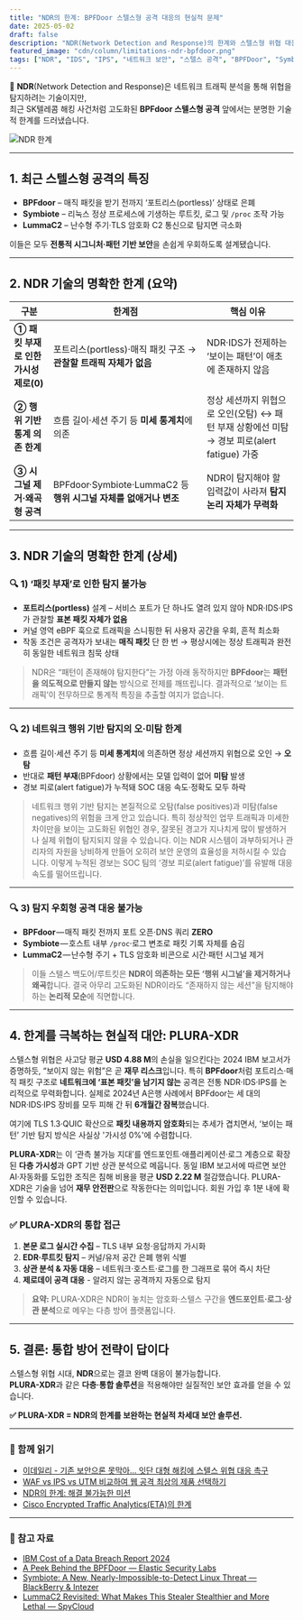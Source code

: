 ```yaml
---
title: "NDR의 한계: BPFDoor 스텔스형 공격 대응의 현실적 문제"
date: 2025-05-02
draft: false
description: "NDR(Network Detection and Response)의 한계와 스텔스형 위협 대응을 위한 현실적인 접근 방안을 탐구합니다."
featured_image: "cdn/column/limitations-ndr-bpfdoor.png"
tags: ["NDR", "IDS", "IPS", "네트워크 보안", "스텔스 공격", "BPFDoor", "Symbiote", "LummaC2", "암호화 트래픽", "보안 솔루션", "PLURA-XDR"]
---
```


📡 **NDR**(Network Detection and Response)은 네트워크 트래픽 분석을 통해 위협을 탐지하려는 기술이지만,  
최근 SK텔레콤 해킹 사건처럼 고도화된 **BPFdoor 스텔스형 공격** 앞에서는 분명한 기술적 한계를 드러냈습니다.

<!--more-->

![NDR 한계](https://blog.plura.io/cdn/column/limitations-ndr-bpfdoor.png)

---

## 1. 최근 스텔스형 공격의 특징

* **BPFdoor** – 매직 패킷을 받기 전까지 ‘포트리스(portless)’ 상태로 은폐  
* **Symbiote** – 리눅스 정상 프로세스에 기생하는 루트킷, 로그 및 `/proc` 조작 가능  
* **LummaC2** – 난수형 주기·TLS 암호화 C2 통신으로 탐지면 극소화  

이들은 모두 **전통적 시그니처·패턴 기반 보안**을 손쉽게 우회하도록 설계됐습니다.

---

## 2. NDR 기술의 명확한 한계 (요약)

| 구분 | 한계점 | 핵심 이유 |
|------|--------|-----------|
| **① 패킷 부재로 인한 가시성 제로(0)** | 포트리스(portless)·매직 패킷 구조 → **관찰할 트래픽 자체가 없음** | NDR·IDS가 전제하는 ‘보이는 패턴’이 애초에 존재하지 않음 |
| **② 행위 기반 통계 의존 한계** | 흐름 길이·세션 주기 등 **미세 통계치**에 의존 | 정상 세션까지 위협으로 오인(오탐) ↔ 패턴 부재 상황에선 미탐 → 경보 피로(alert fatigue) 가중 |
| **③ 시그널 제거·왜곡형 공격** | BPFdoor·Symbiote·LummaC2 등 **행위 시그널 자체를 없애거나 변조** | NDR이 탐지해야 할 입력값이 사라져 **탐지 논리 자체가 무력화** |

---

## 3. NDR 기술의 명확한 한계 (상세)

### 🔍 1) ‘패킷 부재’로 인한 탐지 불가능
* **포트리스(portless)** 설계 – 서비스 포트가 단 하나도 열려 있지 않아 NDR·IDS·IPS가 관찰할 **표본 패킷 자체가 없음**  
* 커널 영역 eBPF 훅으로 트래픽을 스니핑한 뒤 사용자 공간을 우회, 흔적 최소화  
* 작동 조건은 공격자가 보내는 **매직 패킷** 단 한 번 → 평상시에는 정상 트래픽과 완전히 동일한 네트워크 침묵 상태  

> NDR은 “패턴이 존재해야 탐지한다”는 가정 아래 동작하지만 **BPFdoor**는 **패턴을 의도적으로 만들지 않는** 방식으로 전제를 깨뜨립니다. 결과적으로 ‘보이는 트래픽’이 전무하므로 통계적 특징을 추출할 여지가 없습니다.

---

### 🔍 2) 네트워크 행위 기반 탐지의 오·미탐 한계
* 흐름 길이·세션 주기 등 **미세 통계치**에 의존하면 정상 세션까지 위협으로 오인 → **오탐**  
* 반대로 **패턴 부재**(BPFdoor) 상황에서는 모델 입력이 없어 **미탐** 발생  
* 경보 피로(alert fatigue)가 누적돼 SOC 대응 속도·정확도 모두 하락

> 네트워크 행위 기반 탐지는 본질적으로 오탐(false positives)과 미탐(false negatives)의 위험을 크게 안고 있습니다. 특히 정상적인 업무 트래픽과 미세한 차이만을 보이는 고도화된 위협인 경우, 잘못된 경고가 지나치게 많이 발생하거나 실제 위협이 탐지되지 않을 수 있습니다. 이는 NDR 시스템이 과부하되거나 관리자의 자원을 낭비하게 만들어 오히려 보안 운영의 효율성을 저하시킬 수 있습니다. 이렇게 누적된 경보는 SOC 팀의 ‘경보 피로(alert fatigue)’를 유발해 대응 속도를 떨어뜨립니다.

---

### 🔍 3) 탐지 우회형 공격 대응 불가능
* **BPFdoor** — 매직 패킷 전까지 포트 오픈·DNS 쿼리 **ZERO**  
* **Symbiote** — 호스트 내부 `/proc`·로그 변조로 패킷 기록 자체를 숨김  
* **LummaC2** — 난수형 주기 + TLS 암호화 비콘으로 시간·패턴 시그널 제거  

> 이들 스텔스 백도어/루트킷은 **NDR이 의존하는 모든 ‘행위 시그널’을 제거하거나 왜곡**합니다. 결국 아무리 고도화된 NDR이라도 “존재하지 않는 세션”을 탐지해야 하는 **논리적 모순**에 직면합니다.

---

## 4. 한계를 극복하는 현실적 대안: **PLURA-XDR**

스텔스형 위협은 사고당 평균 **USD 4.88 M**의 손실을 일으킨다는 2024 IBM 보고서가 증명하듯, “보이지 않는 위험”은 곧 **재무 리스크**입니다. 특히 **BPFdoor**처럼 포트리스·매직 패킷 구조로 **네트워크에 ‘표본 패킷’을 남기지 않는** 공격은 전통 NDR·IDS·IPS를 논리적으로 무력화합니다. 실제로 2024년 A은행 사례에서 BPFdoor는 세 대의 NDR·IDS·IPS 장비를 모두 피해 간 뒤 **6개월간 잠복**했습니다.  

여기에 TLS 1.3·QUIC 확산으로 **패킷 내용까지 암호화**되는 추세가 겹치면서, ‘보이는 패턴’ 기반 탐지 방식은 사실상 '가시성 0%'에 수렴합니다.  

**PLURA-XDR**는 이 ‘관측 불가능 지대’를 엔드포인트·애플리케이션·로그 계층으로 확장된 **다층 가시성**과 GPT 기반 상관 분석으로 메웁니다. 동일 IBM 보고서에 따르면 보안 AI·자동화를 도입한 조직은 침해 비용을 평균 **USD 2.22 M** 절감했습니다. PLURA-XDR은 기술을 넘어 **재무 안전판**으로 작동한다는 의미입니다. 회원 가입 후 1분 내에 확인할 수 있습니다.

### ✅ PLURA-XDR의 통합 접근
1. **본문 로그 실시간 수집** – TLS 내부 요청·응답까지 가시화  
2. **EDR·루트킷 탐지** – 커널/유저 공간 은폐 행위 식별  
3. **상관 분석 & 자동 대응** – 네트워크·호스트·로그를 한 그래프로 묶어 즉시 차단  
4. **제로데이 공격 대응** - 알려지 않는 공격까지 자동으로 탐지  

> **요약:** PLURA-XDR은 NDR이 놓치는 암호화·스텔스 구간을 **엔드포인트·로그·상관 분석**으로 메우는 다층 방어 플랫폼입니다.

---

## 5. 결론: 통합 방어 전략이 답이다

스텔스형 위협 시대, **NDR**으로는 결코 완벽 대응이 불가능합니다.  
**PLURA-XDR**과 같은 **다층·통합 솔루션**을 적용해야만 실질적인 보안 효과를 얻을 수 있습니다.

**✅ PLURA-XDR = NDR의 한계를 보완하는 현실적 차세대 보안 솔루션.**

---

### 📖 함께 읽기
* [이데일리 - 기존 보안으론 못막아… 잇단 대형 해킹에 스텔스 위협 대응 촉구](https://n.news.naver.com/article/018/0006002991)
* [WAF vs IPS vs UTM 비교하여 웹 공격 최상의 제품 선택하기](https://blog.plura.io/ko/column/waf_ips_utm_comparison/)  
* [NDR의 한계: 해결 불가능한 미션](https://blog.plura.io/ko/column/limitations_of_ndr/)  
* [Cisco Encrypted Traffic Analytics(ETA)의 한계](https://community.cisco.com/t5/security-knowledge-base/cisco-eta-feature-encrypted-traffic-analysis-at-glance/ta-p/4783197)

---

### 📑 참고 자료
* [IBM Cost of a Data Breach Report 2024](https://www.ibm.com/reports/data-breach)  
* [A Peek Behind the BPFDoor — Elastic Security Labs](https://www.elastic.co/security-labs/a-peek-behind-the-bpfdoor)  
* [Symbiote: A New, Nearly-Impossible-to-Detect Linux Threat — BlackBerry & Intezer](https://blogs.blackberry.com/en/2022/06/symbiote-a-new-nearly-impossible-to-detect-linux-threat)  
* [LummaC2 Revisited: What Makes This Stealer Stealthier and More Lethal — SpyCloud](https://spycloud.com/blog/lummac2-malware-stealthier-capabilities/)  
